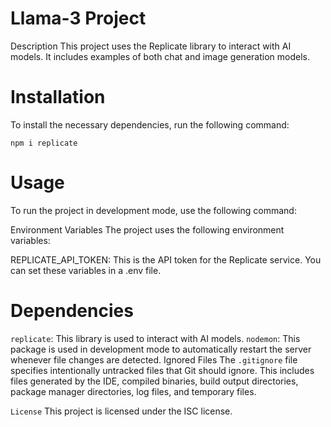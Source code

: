# Llama-3 Project
Description
This project uses the Replicate library to interact with AI models. It includes examples of both chat and image generation models.

# Installation
To install the necessary dependencies, run the following command:

`npm i replicate`

# Usage
To run the project in development mode, use the following command:

Environment Variables
The project uses the following environment variables:

REPLICATE_API_TOKEN: This is the API token for the Replicate service.
You can set these variables in a .env file.

# Dependencies
`replicate`: This library is used to interact with AI models.
`nodemon`: This package is used in development mode to automatically restart the server whenever file changes are detected.
Ignored Files
The `.gitignore` file specifies intentionally untracked files that Git should ignore. This includes files generated by the IDE, compiled binaries, build output directories, package manager directories, log files, and temporary files.

`License`
This project is licensed under the ISC license.
